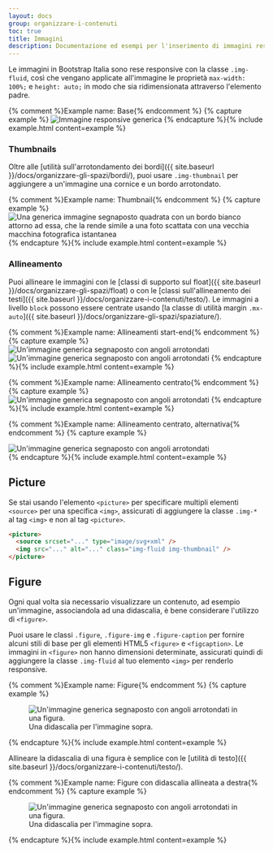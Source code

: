 ```yaml
---
layout: docs
group: organizzare-i-contenuti
toc: true
title: Immagini
description: Documentazione ed esempi per l'inserimento di immagini responsive, che quindi non diventano mai più grandi dei loro elementi genitore.
---
```


Le immagini in Bootstrap Italia sono rese responsive con la classe `.img-fluid`, così che vengano applicate all'immagine le proprietà `max-width: 100%;` e `height: auto;` in modo che sia ridimensionata attraverso l'elemento padre.

{% comment %}Example name: Base{% endcomment %}
{% capture example %}
  <img src="https://placehold.co/120x120/ebebeb/808080/?text=Immagine" class="img-fluid" alt="Immagine responsive generica">
{% endcapture %}{% include example.html content=example %}

### Thumbnails

Oltre alle [utilità sull'arrotondamento dei bordi]({{ site.baseurl }}/docs/organizzare-gli-spazi/bordi/), puoi usare `.img-thumbnail` per aggiungere a un'immagine una cornice e un bordo arrotondato.

{% comment %}Example name: Thumbnail{% endcomment %}
{% capture example %}
  <img src="https://placehold.co/120x120/ebebeb/808080/?text=Immagine" class="img-thumbnail" alt="Una generica immagine segnaposto quadrata con un bordo bianco attorno ad essa, che la rende simile a una foto scattata con una vecchia macchina fotografica istantanea">
{% endcapture %}{% include example.html content=example %}

### Allineamento

Puoi allineare le immagini con le [classi di supporto sul float]({{ site.baseurl }}/docs/organizzare-gli-spazi/float) o con le [classi sull'allineamento dei testi]({{ site.baseurl }}/docs/organizzare-i-contenuti/testo/). Le immagini a livello `block` possono essere centrate usando [la classe di utilità margin `.mx-auto`]({{ site.baseurl }}/docs/organizzare-gli-spazi/spaziature/).

{% comment %}Example name: Allineamenti start-end{% endcomment %}
{% capture example %}
  <img src="https://placehold.co/120x120/ebebeb/808080/?text=Immagine" class="rounded float-start" alt="Un'immagine generica segnaposto con angoli arrotondati">
  <img src="https://placehold.co/120x120/ebebeb/808080/?text=Immagine" class="rounded float-end" alt="Un'immagine generica segnaposto con angoli arrotondati">
{% endcapture %}{% include example.html content=example %}

{% comment %}Example name: Allineamento centrato{% endcomment %}
{% capture example %}
  <img src="https://placehold.co/120x120/ebebeb/808080/?text=Immagine" class="rounded mx-auto d-block" alt="Un'immagine generica segnaposto con angoli arrotondati">
{% endcapture %}{% include example.html content=example %}

{% comment %}Example name: Allineamento centrato, alternativa{% endcomment %}
{% capture example %}
  <div class="text-center">
    <img src="https://placehold.co/120x120/ebebeb/808080/?text=Immagine" class="rounded" alt="Un'immagine generica segnaposto con angoli arrotondati">
  </div>
{% endcapture %}{% include example.html content=example %}

## Picture

Se stai usando l'elemento `<picture>` per specificare multipli elementi `<source>` per una specifica `<img>`, assicurati di aggiungere la classe `.img-*` al tag `<img>` e non al tag `<picture>`.

```html
​<picture>
  <source srcset="..." type="image/svg+xml" />
  <img src="..." alt="..." class="img-fluid img-thumbnail" />
</picture>
```

## Figure

Ogni qual volta sia necessario visualizzare un contenuto, ad esempio un'immagine, associandola ad una didascalia, è bene considerare l'utilizzo di `<figure>`.

Puoi usare le classi `.figure`, `.figure-img` e `.figure-caption` per fornire alcuni stili di base per gli elementi HTML5 `<figure>` e `<figcaption>`. Le immagini in `<figure>` non hanno dimensioni determinate, assicurati quindi di aggiungere la classe `.img-fluid` al tuo elemento `<img>` per renderlo responsive.

{% comment %}Example name: Figure{% endcomment %}
{% capture example %}
<figure class="figure">
  <img src="https://placehold.co/280x120/ebebeb/808080/?text=Immagine" class="figure-img img-fluid rounded" alt="Un'immagine generica segnaposto con angoli arrotondati in una figura.">
  <figcaption class="figure-caption">Una didascalia per l'immagine sopra.</figcaption>
</figure>
{% endcapture %}{% include example.html content=example %}

Allineare la didascalia di una figura è semplice con le [utilità di testo]({{ site.baseurl }}/docs/organizzare-i-contenuti/testo/).

{% comment %}Example name: Figure con didascalia allineata a destra{% endcomment %}
{% capture example %}
<figure class="figure">
  <img src="https://placehold.co/280x120/ebebeb/808080/?text=Immagine" class="figure-img img-fluid rounded" alt="Un'immagine generica segnaposto con angoli arrotondati in una figura.">
  <figcaption class="figure-caption text-end">Una didascalia per l'immagine sopra.</figcaption>
</figure>
{% endcapture %}{% include example.html content=example %}
